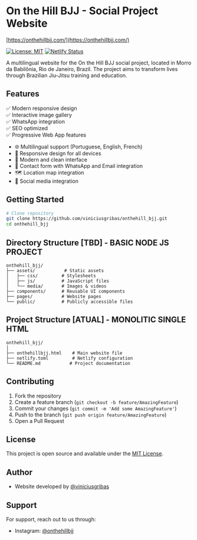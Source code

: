 # On the Hill BJJ - Social Project Website

[https://onthehillbjj.com/](https://onthehillbjj.com/)


[![License: MIT](https://img.shields.io/badge/License-MIT-yellow.svg)](https://opensource.org/licenses/MIT)
[![Netlify Status](https://api.netlify.com/api/v1/badges/8648ef4f-55cc-4e3c-838c-d10d08c27e3e/deploy-status)](https://app.netlify.com/sites/onthehillbjj/deploys)

A multilingual website for the On the Hill BJJ social project, located in Morro da Babilônia, Rio de Janeiro, Brazil. The project aims to transform lives through Brazilian Jiu-Jitsu training and education.

## Features

✅ Modern responsive design  
✅ Interactive image gallery  
✅ WhatsApp integration  
✅ SEO optimized  
✅ Progressive Web App features
- 🌐 Multilingual support (Portuguese, English, French)
- 📱 Responsive design for all devices
- 🎨 Modern and clean interface
- 📝 Contact form with WhatsApp and Email integration
- 🗺️ Location map integration
- 📸 Social media integration


## Getting Started

```bash
# Clone repository
git clone https://github.com/viniciusgribas/onthehill_bjj.git
cd onthehill_bjj

```

## Directory Structure [TBD] - BASIC NODE JS PROJECT

```
onthehill_bjj/
├── assets/           # Static assets
│   ├── css/         # Stylesheets
│   ├── js/          # JavaScript files
│   └── media/       # Images & videos
├── components/      # Reusable UI components
├── pages/           # Website pages
└── public/          # Publicly accessible files
```

## Project Structure [ATUAL] - MONOLITIC SINGLE HTML

```
onthehill_bjj/
│
├── onthehillbjj.html    # Main website file
├── netlify.toml         # Netlify configuration
└── README.md           # Project documentation
```

## Contributing

1. Fork the repository
2. Create a feature branch (`git checkout -b feature/AmazingFeature`)
3. Commit your changes (`git commit -m 'Add some AmazingFeature'`)
4. Push to the branch (`git push origin feature/AmazingFeature`)
5. Open a Pull Request

## License

This project is open source and available under the [MIT License](https://opensource.org/licenses/MIT).

## Author

- Website developed by [@viniciusgribas](https://github.com/viniciusgribas/)

## Support

For support, reach out to us through:
- Instagram: [@onthehillbjj](https://www.instagram.com/onthehillbjj/)
